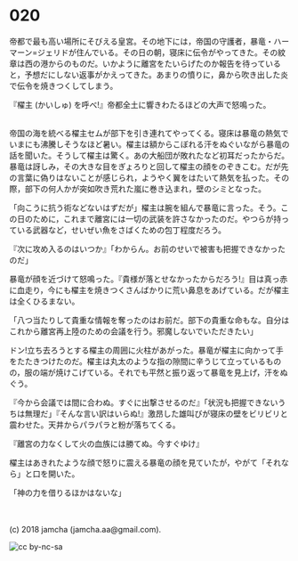 # 020

帝都で最も高い場所にそびえる皇宮。その地下には，帝国の守護者，暴竜・ハーマーン=ジェリドが住んでいる。その日の朝，寝床に伝令がやってきた。その紋章は西の港からのものだ。いかように離宮をたいらげたのか報告を待っていると，予想だにしない返事がかえってきた。あまりの憤りに，鼻から吹き出した炎で伝令を焼きつくしてしまう。  

『櫂主 (かいしゅ) を呼べ!』帝都全土に響きわたるほどの大声で怒鳴った。  

<br>  
帝国の海を統べる櫂主セムが部下を引き連れてやってくる。寝床は暴竜の熱気でいまにも沸騰しそうなほど暑い。櫂主は額からこぼれる汗をぬぐいながら暴竜の話を聞いた。そうして櫂主は驚く。あの大船団が敗れたなど初耳だったからだ。暴竜は訝しみ，その大きな目をぎょろりと回して櫂主の顔をのぞきこむ。だが先の言葉に偽りはないことが感じられ，ようやく翼をはたいて熱気を払った。その際，部下の何人かが突如吹き荒れた嵐に巻き込まれ，壁のシミとなった。  

「向こうに抗う術などないはずだが」櫂主は腕を組んで暴竜に言った。そう。この日のために，これまで離宮には一切の武装を許さなかったのだ。やつらが持っている武器など，せいぜい魚をさばくための包丁程度だろう。  

『次に攻め入るのはいつか』「わからん。お前のせいで被害も把握できなかったのだ」  

暴竜が顔を近づけて怒鳴った。『貴様が落とせなかったからだろう!』目は真っ赤に血走り，今にも櫂主を焼きつくさんばかりに荒い鼻息をあげている。だが櫂主は全くひるまない。  

「八つ当たりして貴重な情報を奪ったのはお前だ。部下の貴重な命もな。自分はこれから離宮再上陸のための会議を行う。邪魔しないでいただきたい」  

ドン!立ち去ろうとする櫂主の周囲に火柱があがった。暴竜が櫂主に向かって手をたたきつけたのだ。櫂主は丸太のような指の隙間に辛うじて立っているものの，服の端が焼けこげている。それでも平然と振り返って暴竜を見上げ，汗をぬぐう。  

『今から会議では間に合わぬ。すぐに出撃させるのだ』「状況も把握できないうちは無理だ」『そんな言い訳はいらぬ!』激昂した雄叫びが寝床の壁をビリビリと震わせた。天井からパラパラと粉が落ちてくる。  

『離宮の力なくして火の血族には勝てぬ。今すぐゆけ』  

櫂主はあきれたような顔で怒りに震える暴竜の顔を見ていたが，やがて「それなら」と口を開いた。  

「神の力を借りるほかはないな」  

<br>  
<br>  
(c) 2018 jamcha (jamcha.aa@gmail.com).  

![cc by-nc-sa](http://i.creativecommons.org/l/by-nc-sa/4.0/88x31.png)